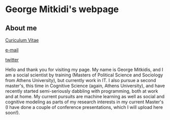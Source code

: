 # George Mitkidi's webpage



## About me

[Curiculum Vitae]({{giorgosmit.github.io}}/pdfs/George_Mitkidis.pdf)

[e-mail](giorgosmit@gmail.com)	

[twitter](twitter.com/giorgosmit)

Hello and thank you for visiting my page. My name is George Mitkidis, and I am a social scientist by training (Masters of Political Science and Sociology from Athens University), but currently work in IT. I also pursue a second master's, this time in Cognitive Science (again, Athens University), and have recently started semi-seriously dabbling with programming, both at work and at home. My current pursuits are machine learning as well as social and cognitive modeling as parts of my research interests in my current Master's (I have done a couple of conference presentations, which I will upload here soon!).